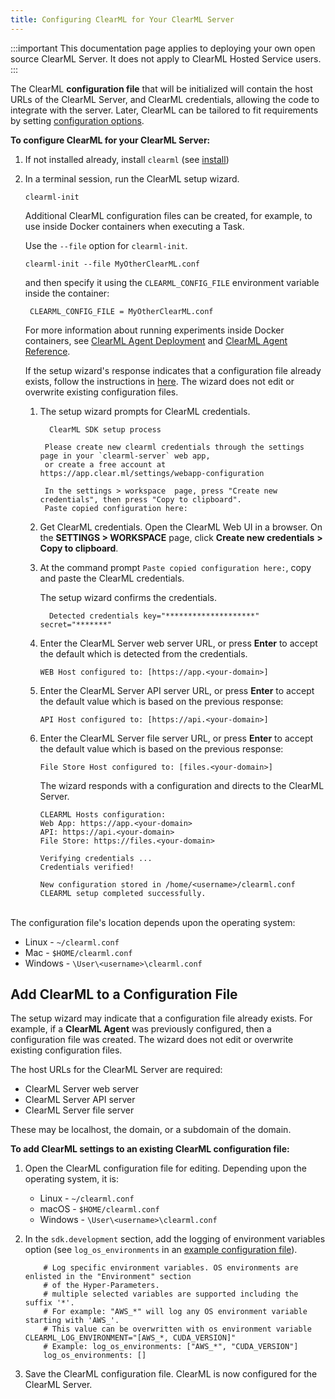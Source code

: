```yaml
---
title: Configuring ClearML for Your ClearML Server
---
```


:::important
This documentation page applies to deploying your own open source ClearML Server. It does not apply to ClearML Hosted Service users.
:::

The ClearML **configuration file** that will be initialized will contain the host URLs of the ClearML Server, and 
ClearML credentials, allowing the code to integrate with the server. Later, ClearML can be tailored to fit requirements
by setting [configuration options](../configs/clearml_conf.md).

**To configure ClearML for your ClearML Server:**
1. If not installed already, install `clearml` (see [install](../getting_started/ds/ds_first_steps.md))
1. In a terminal session, run the ClearML setup wizard. 
   ```
   clearml-init 
   ```

   <Collapsible type="info" title="Learn about creating multiple ClearML configuration files">

   Additional ClearML configuration files can be created, for example, to use inside Docker containers when executing 
   a Task.
   
   Use the `--file` option for `clearml-init`.

       clearml-init --file MyOtherClearML.conf

   and then specify it using the ``CLEARML_CONFIG_FILE`` environment variable inside the container:
        
        CLEARML_CONFIG_FILE = MyOtherClearML.conf

   For more information about running experiments inside Docker containers, see [ClearML Agent Deployment](../clearml_agent.md#deployment)
   and [ClearML Agent Reference](../clearml_agent/clearml_agent_ref.md).
    
   </Collapsible>
   
   If the setup wizard's response indicates that a configuration file already exists, follow the instructions in 
   [here](#add-clearml-to-a-configuration-file). The wizard does not edit or overwrite existing configuration files.

   1. The setup wizard prompts for ClearML credentials.
    
    
            ClearML SDK setup process
            
           Please create new clearml credentials through the settings page in your `clearml-server` web app, 
           or create a free account at https://app.clear.ml/settings/webapp-configuration
            
           In the settings > workspace  page, press "Create new credentials", then press "Copy to clipboard".
           Paste copied configuration here: 

   1. Get ClearML credentials. Open the ClearML Web UI in a browser. On the **SETTINGS > WORKSPACE** page, click 
      **Create new credentials** **>** **Copy to clipboard**.
    
   1. At the command prompt `Paste copied configuration here:`, copy and paste the ClearML credentials.
        
        The setup wizard confirms the credentials. 

            Detected credentials key="********************" secret="*******"

   1. Enter the ClearML Server web server URL, or press **Enter** to accept the default which is detected from the 
      credentials.
      ```
      WEB Host configured to: [https://app.<your-domain>] 
      ```
   1. Enter the ClearML Server API server URL, or press **Enter** to accept the default value which is based on the previous response:
      ```
      API Host configured to: [https://api.<your-domain>] 
      ```
   1. Enter the ClearML Server file server URL, or press **Enter** to accept the default value which is based on the previous response:
      ```
      File Store Host configured to: [files.<your-domain>] 
      ```
      The wizard responds with a configuration and directs to the ClearML Server.
      ```
      CLEARML Hosts configuration:
      Web App: https://app.<your-domain>
      API: https://api.<your-domain>
      File Store: https://files.<your-domain>
            
      Verifying credentials ...
      Credentials verified!
    
      New configuration stored in /home/<username>/clearml.conf
      CLEARML setup completed successfully.
      ```
<br/>
The configuration file's location depends upon the operating system:

* Linux - `~/clearml.conf`
* Mac - `$HOME/clearml.conf`
* Windows - `\User\<username>\clearml.conf`

## Add ClearML to a Configuration File

The setup wizard may indicate that a configuration file already exists. For example, if a **ClearML Agent** was previously 
configured, then a configuration file was created. The wizard does not edit or overwrite existing configuration files. 
    
The host URLs for the ClearML Server are required:

* ClearML Server web server
* ClearML Server API server
* ClearML Server file server

These may be localhost, the domain, or a subdomain of the domain.
        
**To add ClearML settings to an existing ClearML configuration file:**
        
1. Open the ClearML configuration file for editing. Depending upon the operating system, it is:

    * Linux - `~/clearml.conf`
    * macOS - `$HOME/clearml.conf`
    * Windows - `\User\<username>\clearml.conf`

1. In the `sdk.development` section, add the logging of environment variables option (see ``log_os_environments`` in an 
   [example configuration file](https://github.com/allegroai/clearml/blob/master/docs/clearml.conf#L178)).
   
    ```editorconfig
        # Log specific environment variables. OS environments are enlisted in the "Environment" section
        # of the Hyper-Parameters.
        # multiple selected variables are supported including the suffix '*'.
        # For example: "AWS_*" will log any OS environment variable starting with 'AWS_'.
        # This value can be overwritten with os environment variable CLEARML_LOG_ENVIRONMENT="[AWS_*, CUDA_VERSION]"
        # Example: log_os_environments: ["AWS_*", "CUDA_VERSION"]
        log_os_environments: []
    ```

1. Save the ClearML configuration file. ClearML is now configured for the ClearML Server.